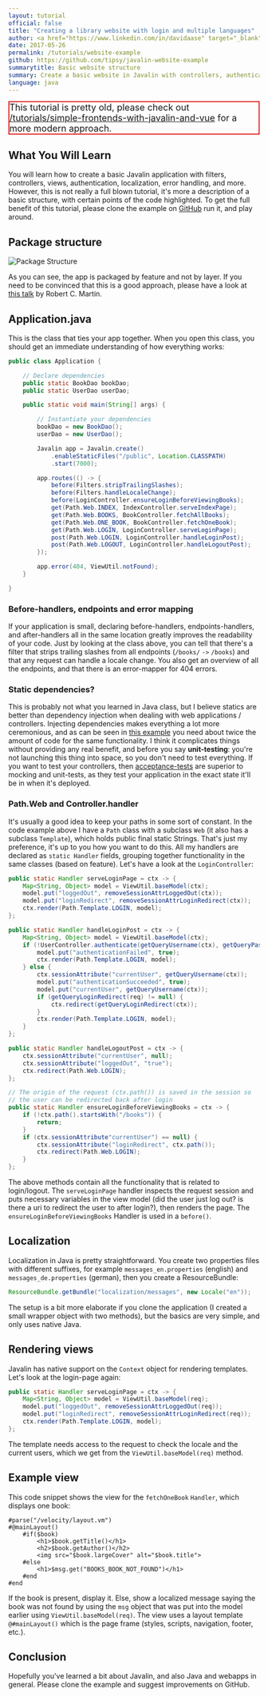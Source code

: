 ```yaml
---
layout: tutorial
official: false
title: "Creating a library website with login and multiple languages"
author: <a href="https://www.linkedin.com/in/davidaase" target="_blank">David Åse</a>
date: 2017-05-26
permalink: /tutorials/website-example
github: https://github.com/tipsy/javalin-website-example
summarytitle: Basic website structure
summary: Create a basic website in Javalin with controllers, authentication, localization, etc.
language: java
---
```


<div class="notification" style="border:2px solid #dd2222;font-size:18px;">
This tutorial is pretty old, please check out
<a href="/tutorials/simple-frontends-with-javalin-and-vue">/tutorials/simple-frontends-with-javalin-and-vue</a>
for a more modern approach.
</div>

## What You Will Learn

You will learn how to create a basic Javalin application with filters,
controllers, views, authentication, localization, error handling, and more.
However, this is not really a full blown tutorial, it's more a description of a
basic structure, with certain points of the code highlighted. To get the full
benefit of this tutorial, please clone the example on
[GitHub](https://github.com/tipsy/javalin-website-example) run it, and play around.

## Package structure
<img src="/img/posts/websiteExample/packageOverview.png" alt="Package Structure">

As you can see, the app is packaged by feature and not by layer.
If you need to be convinced that this is a good approach,
please have a look at [this talk](https://www.youtube.com/watch?v=Nsjsiz2A9mg&feature=youtu.be&t=416)
by Robert C. Martin.

## Application.java

This is the class that ties your app together.
When you open this class, you should get an immediate
understanding of how everything works:

~~~java
public class Application {

    // Declare dependencies
    public static BookDao bookDao;
    public static UserDao userDao;

    public static void main(String[] args) {

        // Instantiate your dependencies
        bookDao = new BookDao();
        userDao = new UserDao();

        Javalin app = Javalin.create()
            .enableStaticFiles("/public", Location.CLASSPATH)
            .start(7000);

        app.routes(() -> {
            before(Filters.stripTrailingSlashes);
            before(Filters.handleLocaleChange);
            before(LoginController.ensureLoginBeforeViewingBooks);
            get(Path.Web.INDEX, IndexController.serveIndexPage);
            get(Path.Web.BOOKS, BookController.fetchAllBooks);
            get(Path.Web.ONE_BOOK, BookController.fetchOneBook);
            get(Path.Web.LOGIN, LoginController.serveLoginPage);
            post(Path.Web.LOGIN, LoginController.handleLoginPost);
            post(Path.Web.LOGOUT, LoginController.handleLogoutPost);
        });

        app.error(404, ViewUtil.notFound);
    }

}
~~~

### Before-handlers, endpoints and error mapping
If your application is small, declaring before-handlers, endpoints-handlers, and after-handlers all
in the same location greatly improves the readability of your code.
Just by looking at the class above, you can tell that there's a filter that
strips trailing slashes from all endpoints (`/books/` `->` `/books`) and that any request
can handle a locale change. You also get an overview of all the endpoints, and that
there is an error-mapper for 404 errors.

### Static dependencies?
This is probably not what you learned in Java class, but I believe statics
are better than dependency injection when dealing with web applications / controllers.
Injecting dependencies makes everything a lot more ceremonious, and as can be seen in
[this example](https://glot.io/snippets/efivlwbva5) you need about twice the amount of
code for the same functionality. I think it complicates things without providing
any real benefit, and before you say **unit-testing**: you're not launching this thing
into space, so you don't need to test everything. If you want to test your controllers,
then [acceptance-tests](https://github.com/FluentLenium/FluentLenium)
are superior to mocking and unit-tests, as they test your application in the
exact state it'll be in when it's deployed.

### Path.Web and Controller.handler
It's usually a good idea to keep your paths in some sort of constant.
In the code example above I have a `Path` class with a subclass `Web`
(it also has a subclass `Template`), which holds public final static Strings.
That's just my preference, it's up to you how you want to do this.
All my handlers are declared as `static Handler` fields, grouping together
functionality in the same classes (based on feature). Let's have a look at the `LoginController`:

~~~java
public static Handler serveLoginPage = ctx -> {
    Map<String, Object> model = ViewUtil.baseModel(ctx);
    model.put("loggedOut", removeSessionAttrLoggedOut(ctx));
    model.put("loginRedirect", removeSessionAttrLoginRedirect(ctx));
    ctx.render(Path.Template.LOGIN, model);
};

public static Handler handleLoginPost = ctx -> {
    Map<String, Object> model = ViewUtil.baseModel(ctx);
    if (!UserController.authenticate(getQueryUsername(ctx), getQueryPassword(ctx))) {
        model.put("authenticationFailed", true);
        ctx.render(Path.Template.LOGIN, model);
    } else {
        ctx.sessionAttribute("currentUser", getQueryUsername(ctx));
        model.put("authenticationSucceeded", true);
        model.put("currentUser", getQueryUsername(ctx));
        if (getQueryLoginRedirect(req) != null) {
            ctx.redirect(getQueryLoginRedirect(ctx));
        }
        ctx.render(Path.Template.LOGIN, model);
    }
};

public static Handler handleLogoutPost = ctx -> {
    ctx.sessionAttribute("currentUser", null);
    ctx.sessionAttribute("loggedOut", "true");
    ctx.redirect(Path.Web.LOGIN);
};

// The origin of the request (ctx.path()) is saved in the session so
// the user can be redirected back after login
public static Handler ensureLoginBeforeViewingBooks = ctx -> {
    if (!ctx.path().startsWith("/books")) {
        return;
    }
    if (ctx.sessionAttribute"currentUser") == null) {
        ctx.sessionAttribute("loginRedirect", ctx.path());
        ctx.redirect(Path.Web.LOGIN);
    }
};
~~~

The above methods contain all the functionality that is related to login/logout.
The `serveLoginPage` handler inspects the request session and puts necessary variables
in the view model (did the user just log out? is there a uri to redirect the user to after login?),
then renders the page. The `ensureLoginBeforeViewingBooks` Handler is used in a `before()`.

## Localization
Localization in Java is pretty straightforward.
You create two properties files with different suffixes,
for example `messages_en.properties` (english) and
`messages_de.properties` (german), then you create a ResourceBundle:

~~~java
ResourceBundle.getBundle("localization/messages", new Locale("en"));
~~~

The setup is a bit more elaborate if you clone the application
(I created a small wrapper object with two methods),
but the basics are very simple, and only uses native Java.

## Rendering views
Javalin has native support on the `Context` object for rendering templates.
Let's look at the login-page again:

~~~java
public static Handler serveLoginPage = ctx -> {
    Map<String, Object> model = ViewUtil.baseModel(req);
    model.put("loggedOut", removeSessionAttrLoggedOut(req));
    model.put("loginRedirect", removeSessionAttrLoginRedirect(req));
    ctx.render(Path.Template.LOGIN, model);
};
~~~
The template needs access to the request to check the locale and the current users,
which we get from the `ViewUtil.baseModel(req)` method.

## Example view
This code snippet shows the view for the `fetchOneBook` `Handler`, which displays one book:

~~~markup
#parse("/velocity/layout.vm")
#@mainLayout()
    #if($book)
        <h1>$book.getTitle()</h1>
        <h2>$book.getAuthor()</h2>
        <img src="$book.largeCover" alt="$book.title">
    #else
        <h1>$msg.get("BOOKS_BOOK_NOT_FOUND")</h1>
    #end
#end
~~~

If the book is present, display it. Else, show a localized message saying the
book was not found by using the `msg` object that was put into the model earlier using `ViewUtil.baseModel(req)`.
The view uses a layout template `@#mainLayout()` which is the page frame (styles, scripts, navigation, footer, etc.).

## Conclusion
Hopefully you've learned a bit about Javalin, and also Java and webapps in general.
Please clone the example and suggest improvements on GitHub.

